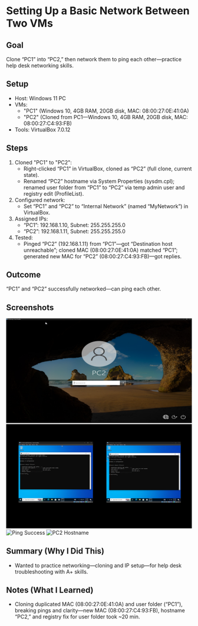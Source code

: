 # Setting Up a Basic Network Between Two VMs

## Goal
Clone “PC1” into “PC2,” then network them to ping each other—practice help desk networking skills.

## Setup
- Host: Windows 11 PC
- VMs:
  - "PC1" (Windows 10, 4GB RAM, 20GB disk, MAC: 08:00:27:0E:41:0A)
  - "PC2" (Cloned from PC1—Windows 10, 4GB RAM, 20GB disk, MAC: 08:00:27:C4:93:FB)
- Tools: VirtualBox 7.0.12

## Steps
1. Cloned "PC1" to "PC2":
   - Right-clicked “PC1” in VirtualBox, cloned as “PC2” (full clone, current state).
   - Renamed “PC2” hostname via System Properties (sysdm.cpl); renamed user folder from “PC1” to “PC2” via temp admin user and registry edit (ProfileList).
2. Configured network:
   - Set “PC1” and “PC2” to “Internal Network” (named “MyNetwork”) in VirtualBox.
3. Assigned IPs:
   - “PC1”: 192.168.1.10, Subnet: 255.255.255.0
   - “PC2”: 192.168.1.11, Subnet: 255.255.255.0
4. Tested:
   - Pinged “PC2” (192.168.1.11) from “PC1”—got “Destination host unreachable”; cloned MAC (08:00:27:0E:41:0A) matched “PC1”; generated new MAC for “PC2” (08:00:27:C4:93:FB)—got replies.

## Outcome
“PC1” and “PC2” successfully networked—can ping each other.

## Screenshots
 ![PC2 Desktop](https://github.com/StandardBrian/IT-Projects/blob/images/pc2-desktop.png)
 ![PC1 IP Config](https://github.com/StandardBrian/IT-Projects/blob/images/ipconfig.png)
 ![Ping Success]((https://github.com/StandardBrian/IT-Projects/blob/images/ping-success.png))
 ![PC2 Hostname]((https://github.com/StandardBrian/IT-Projects/blob/images/pc2-hostname.png))

## Summary (Why I Did This)
- Wanted to practice networking—cloning and IP setup—for help desk troubleshooting with A+ skills.

## Notes (What I Learned)
- Cloning duplicated MAC (08:00:27:0E:41:0A) and user folder (“PC1”), breaking pings and clarity—new MAC (08:00:27:C4:93:FB), hostname “PC2,” and registry fix for user folder took ~20 min.
